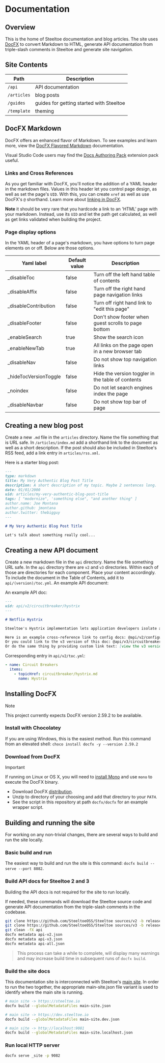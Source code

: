 # Documentation

## Overview

This is the home of Steeltoe documentation and blog articles. The site uses [DocFX](https://dotnet.github.io/docfx) to convert Markdown to HTML, generate API documentation from triple-slash comments in Steeltoe and generate site navigation.

## Site Contents

| Path | Description
| --- | ---
| `/api` | API documentation
| `/articles` | blog posts
| `/guides` | guides for getting started with Steeltoe
| `/template` | theming

## DocFX Markdown

DocFX offers an enhanced flavor of Markdown. To see examples and learn more, view the [DocFX Flavored Markdown](https://dotnet.github.io/docfx/spec/docfx_flavored_markdown.html) documentation.

Visual Studio Code users may find the [Docs Authoring Pack](https://marketplace.visualstudio.com/items?itemName=docsmsft.docs-authoring-pack) extension pack useful.

### Links and Cross References

As you get familiar with DocFX, you'll notice the addition of a YAML header in the markdown files. Values in this header let you control page design, as well as set the page's `UID`. With this, you can create `xref` as well as use DocFX's `@` shorthand. Learn more about [linking in DocFX](https://dotnet.github.io/docfx/tutorial/links_and_cross_references.html).

**Note** it should be very rare that you hardcode a link to an 'HTML' page with your markdown. Instead, use its `UID` and let the path get calculated, as well as get links validated when building the project.

### Page display options

In the YAML header of a page's markdown, you have options to turn page elements on or off. Below are those options.

|Yaml label  |Default value  |Description   |
|---------|---------|---------|
|_disableToc     |false|Turn off the left hand table of contents         |
|_disableAffix     |false|Turn off the right hand page navigation links         |
|_disableContribution     |false|Turn off right hand link to "edit this page"         |
|_disableFooter     |false|Don't show footer when guest scrolls to page bottom         |
|_enableSearch     |true|Show the search icon         |
|_enableNewTab     |true|All links on the page open in a new browser tab         |
|_disableNav     |false|Do not show top navigation links         |
|_hideTocVersionToggle|false     |Hide the version toggler in the table of contents         |
|_noindex     |false|Do not let search engines index the page         |
|_disableNavbar|false     |Do not show top bar of page         |

## Creating a new blog post

Create a new `.md` file in the `articles` directory. Name the file something that is URL safe. In `/articles/index.md` add a shorthand link to the document as well as a short description. If the post should also be included in Steeltoe's RSS feed, add a link entry in `articles/rss.xml`.

Here is a starter blog post:

```markdown
---
type: markdown
title: My Very Authentic Blog Post Title
description: A short description of my topic. Maybe 2 sentences long.
date: 01/01/2000
uid: articles/my-very-authentic-blog-post-title
tags: [ "modernize", 'something else", "and another thing" ]
author.name: Joe Montana
author.github: jmontana
author.twitter: thebigguy
---

# My Very Authentic Blog Post Title

Let's talk about something really cool...
```

## Creating a new API document

Create a new markdown file in the `api` directory. Name the file something URL safe. In the `api` directory there are `v2` and `v3` directories. Within each of those are directories for each component. Place your content accordingly. To include the document in the Table of Contents, add it to `api/(version)/toc.yml`.
An example API document:

An example API doc:

```markdown
---
uid: api/v2/circuitbreaker/hystrix
---

# Netflix Hystrix

Steeltoe's Hystrix implementation lets application developers isolate and manage back-end dependencies so that a single failing dependency does not take down the entire application. This is accomplished by wrapping all calls to external dependencies in a `HystrixCommand`, which runs in its own...

Here is an example cross-reference link to config docs: @api/v2/configuration/cloud-foundry-provider
Or you could link to the v3 version of this doc: @api/v3/circuitbreaker/hystrix
Or do the same thing by providing custom link text: [view the v3 version](xref:api/v2/circuitbreaker/hystrix)
```

Corresponding entry in `api/v2/toc.yml`:

```yaml
- name: Circuit Breakers
  items:
    - topicHref: circuitbreaker/hystrix.md
      name: Hystrix
```

## Installing DocFX

> [!NOTE]
> This project currently expects DocFX version 2.59.2 to be available.

### Install with Chocolatey

If you are using Windows, this is the easiest method. Run this command from an elevated shell: `choco install docfx -y --version 2.59.2`

### Download from DocFX

> [!IMPORTANT]
> If running on Linux or OS X, you will need to [install Mono](https://www.mono-project.com/docs/getting-started/install/) and use `mono` to execute the DocFX binary.

- Download DocFX [distribution](https://github.com/dotnet/docfx/releases/v2.59.2).
- Unzip to directory of your choosing and add that directory to your `PATH`.
- See the script in this repository at path `docfx/docfx` for an example wrapper script.

## Building and running the site

For working on any non-trivial changes, there are several ways to build and run the site locally.

### Basic build and run

The easiest way to build and run the site is this command: `docfx build --serve --port 8082`.

### Build API docs for Steeltoe 2 and 3

Building the API docs is not required for the site to run locally.

If needed, these commands will download the Steeltoe source code and generate API documentation from the triple-slash comments in the codebase.

```bash
git clone https://github.com/SteeltoeOSS/Steeltoe sources/v2 -b release/2.5
git clone https://github.com/SteeltoeOSS/Steeltoe sources/v3 -b release/3.2
git clean -fX api
docfx metadata api-v2.json
docfx metadata api-v3.json
docfx metadata api-all.json
```

> This process can take a while to complete, will display many warnings and may increase build time in subsequent runs of `docfx build`.

### Build the site docs

This documentation site is interconnected with Steeltoe's [main site](https://github.com/SteeltoeOSS/MainSite). In order to run the two together, the appropriate main-site.json file variant is used to identify where the main site is running.

```bash
# main site -> https://steeltoe.io
docfx build --globalMetadataFiles main-site.json

# main site -> https://dev.steeltoe.io
docfx build --globalMetadataFiles main-site.dev.json

# main site -> http://localhost:9081
docfx build --globalMetadataFiles main-site.localhost.json
```

### Run local HTTP server

```bash
docfx serve _site -p 9082
```
